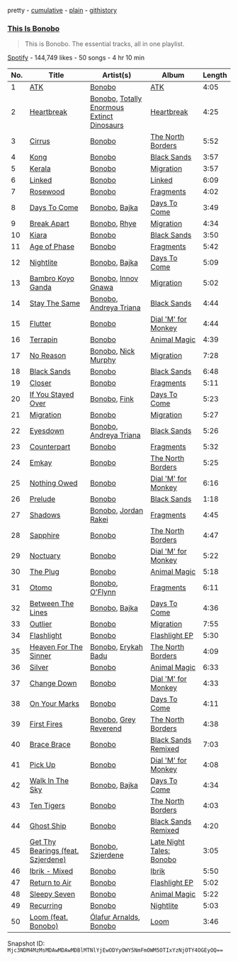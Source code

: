 pretty - [cumulative](/playlists/cumulative/37i9dQZF1DZ06evO02Y0rS.md) - [plain](/playlists/plain/37i9dQZF1DZ06evO02Y0rS) - [githistory](https://github.githistory.xyz/mackorone/spotify-playlist-archive/blob/main/playlists/plain/37i9dQZF1DZ06evO02Y0rS)

### [This Is Bonobo](https://open.spotify.com/playlist/37i9dQZF1DZ06evO02Y0rS)

> This is Bonobo\. The essential tracks, all in one playlist.

[Spotify](https://open.spotify.com/user/spotify) - 144,749 likes - 50 songs - 4 hr 10 min

| No. | Title | Artist(s) | Album | Length |
|---|---|---|---|---|
| 1 | [ATK](https://open.spotify.com/track/3AaGCSpUFAmtB1XGxz5IWk) | [Bonobo](https://open.spotify.com/artist/0cmWgDlu9CwTgxPhf403hb) | [ATK](https://open.spotify.com/album/1x8w8WymEDZWQ60O7qKGbH) | 4:05 |
| 2 | [Heartbreak](https://open.spotify.com/track/4b6WRfxJRY40RBpl3TMQVq) | [Bonobo](https://open.spotify.com/artist/0cmWgDlu9CwTgxPhf403hb), [Totally Enormous Extinct Dinosaurs](https://open.spotify.com/artist/0g3NiCRhEv7M4SEDMrpItN) | [Heartbreak](https://open.spotify.com/album/41oY7hIc9CdA5FtWQVyFAU) | 4:25 |
| 3 | [Cirrus](https://open.spotify.com/track/2lJ4d8MCT6ZlDRHKJ1br14) | [Bonobo](https://open.spotify.com/artist/0cmWgDlu9CwTgxPhf403hb) | [The North Borders](https://open.spotify.com/album/7sN6lCgPf1rbZYmA3edMKv) | 5:52 |
| 4 | [Kong](https://open.spotify.com/track/7Cg3F9ZsZ2TYUnlza49NYh) | [Bonobo](https://open.spotify.com/artist/0cmWgDlu9CwTgxPhf403hb) | [Black Sands](https://open.spotify.com/album/5m1RkwKeU7MV0Ni6PH2lPy) | 3:57 |
| 5 | [Kerala](https://open.spotify.com/track/5DAjrJqXqYtgr67pVhmUeR) | [Bonobo](https://open.spotify.com/artist/0cmWgDlu9CwTgxPhf403hb) | [Migration](https://open.spotify.com/album/2T64N96AVfsrRFJCUXQEoZ) | 3:57 |
| 6 | [Linked](https://open.spotify.com/track/3rCtueI7qBN2kZBZnXuk5K) | [Bonobo](https://open.spotify.com/artist/0cmWgDlu9CwTgxPhf403hb) | [Linked](https://open.spotify.com/album/6Eb3lH04iEMK0YJ8gk01MR) | 6:09 |
| 7 | [Rosewood](https://open.spotify.com/track/2ZaL63zLMDr6H18El2EIt9) | [Bonobo](https://open.spotify.com/artist/0cmWgDlu9CwTgxPhf403hb) | [Fragments](https://open.spotify.com/album/4KjbNbnTnJ97kZgQkOHr6v) | 4:02 |
| 8 | [Days To Come](https://open.spotify.com/track/1mRTSIs40qa2L7omBzQd1u) | [Bonobo](https://open.spotify.com/artist/0cmWgDlu9CwTgxPhf403hb), [Bajka](https://open.spotify.com/artist/4V8wJAPq2ar1y1Zc8d9DhI) | [Days To Come](https://open.spotify.com/album/5HLoU4oijKdSIFOk2o7mYn) | 3:49 |
| 9 | [Break Apart](https://open.spotify.com/track/2pYvd6cHcAIMAM6xMD6nok) | [Bonobo](https://open.spotify.com/artist/0cmWgDlu9CwTgxPhf403hb), [Rhye](https://open.spotify.com/artist/2AcUPzkVWo81vumdzeLLRN) | [Migration](https://open.spotify.com/album/2T64N96AVfsrRFJCUXQEoZ) | 4:34 |
| 10 | [Kiara](https://open.spotify.com/track/7sqii6BhIDpJChYpU3WjwS) | [Bonobo](https://open.spotify.com/artist/0cmWgDlu9CwTgxPhf403hb) | [Black Sands](https://open.spotify.com/album/5m1RkwKeU7MV0Ni6PH2lPy) | 3:50 |
| 11 | [Age of Phase](https://open.spotify.com/track/0xIo8d1CLxARzQhaZwJ1RM) | [Bonobo](https://open.spotify.com/artist/0cmWgDlu9CwTgxPhf403hb) | [Fragments](https://open.spotify.com/album/4KjbNbnTnJ97kZgQkOHr6v) | 5:42 |
| 12 | [Nightlite](https://open.spotify.com/track/1gI1nC5E3ObyMtejdc8crP) | [Bonobo](https://open.spotify.com/artist/0cmWgDlu9CwTgxPhf403hb), [Bajka](https://open.spotify.com/artist/4V8wJAPq2ar1y1Zc8d9DhI) | [Days To Come](https://open.spotify.com/album/5HLoU4oijKdSIFOk2o7mYn) | 5:09 |
| 13 | [Bambro Koyo Ganda](https://open.spotify.com/track/5EGJ7e7frJjYja6H4afzoT) | [Bonobo](https://open.spotify.com/artist/0cmWgDlu9CwTgxPhf403hb), [Innov Gnawa](https://open.spotify.com/artist/6FUsQ3dkSd27KwQ1iCugSV) | [Migration](https://open.spotify.com/album/2T64N96AVfsrRFJCUXQEoZ) | 5:02 |
| 14 | [Stay The Same](https://open.spotify.com/track/6vcd0sKmiioXQKbcZPr7gq) | [Bonobo](https://open.spotify.com/artist/0cmWgDlu9CwTgxPhf403hb), [Andreya Triana](https://open.spotify.com/artist/6SKEuFZYhaTytrhtJjgnO2) | [Black Sands](https://open.spotify.com/album/5m1RkwKeU7MV0Ni6PH2lPy) | 4:44 |
| 15 | [Flutter](https://open.spotify.com/track/5K8WNrf5JvmBE6O0MbSRuJ) | [Bonobo](https://open.spotify.com/artist/0cmWgDlu9CwTgxPhf403hb) | [Dial 'M' for Monkey](https://open.spotify.com/album/6TaDSeHRXqw06H2PlYsD5K) | 4:44 |
| 16 | [Terrapin](https://open.spotify.com/track/6G1lPm5H051kZL5rJHvXEv) | [Bonobo](https://open.spotify.com/artist/0cmWgDlu9CwTgxPhf403hb) | [Animal Magic](https://open.spotify.com/album/4fwdKlGLJuEB9UuCHaNKql) | 4:39 |
| 17 | [No Reason](https://open.spotify.com/track/3aWPdd6U1xbsIEGEpUaPyQ) | [Bonobo](https://open.spotify.com/artist/0cmWgDlu9CwTgxPhf403hb), [Nick Murphy](https://open.spotify.com/artist/2Q0MyH5YMI5HPQjFjlq5g3) | [Migration](https://open.spotify.com/album/2T64N96AVfsrRFJCUXQEoZ) | 7:28 |
| 18 | [Black Sands](https://open.spotify.com/track/6uoM7KHsyJsHZqBQHKjQbc) | [Bonobo](https://open.spotify.com/artist/0cmWgDlu9CwTgxPhf403hb) | [Black Sands](https://open.spotify.com/album/5m1RkwKeU7MV0Ni6PH2lPy) | 6:48 |
| 19 | [Closer](https://open.spotify.com/track/7mq6753542WZViD1wJ64Eo) | [Bonobo](https://open.spotify.com/artist/0cmWgDlu9CwTgxPhf403hb) | [Fragments](https://open.spotify.com/album/4KjbNbnTnJ97kZgQkOHr6v) | 5:11 |
| 20 | [If You Stayed Over](https://open.spotify.com/track/1yGTwR9AcrzQ67JGnwO3jZ) | [Bonobo](https://open.spotify.com/artist/0cmWgDlu9CwTgxPhf403hb), [Fink](https://open.spotify.com/artist/2t9yJDJIEtvPmr2iRIdqBf) | [Days To Come](https://open.spotify.com/album/5HLoU4oijKdSIFOk2o7mYn) | 5:23 |
| 21 | [Migration](https://open.spotify.com/track/61g7oQKm8DFEL7r2g9LS8x) | [Bonobo](https://open.spotify.com/artist/0cmWgDlu9CwTgxPhf403hb) | [Migration](https://open.spotify.com/album/2T64N96AVfsrRFJCUXQEoZ) | 5:27 |
| 22 | [Eyesdown](https://open.spotify.com/track/0XiHcuUEf1wmvmX1cOaVR9) | [Bonobo](https://open.spotify.com/artist/0cmWgDlu9CwTgxPhf403hb), [Andreya Triana](https://open.spotify.com/artist/6SKEuFZYhaTytrhtJjgnO2) | [Black Sands](https://open.spotify.com/album/5m1RkwKeU7MV0Ni6PH2lPy) | 5:26 |
| 23 | [Counterpart](https://open.spotify.com/track/3jVU4LpHVHClU0YDJ8VBqz) | [Bonobo](https://open.spotify.com/artist/0cmWgDlu9CwTgxPhf403hb) | [Fragments](https://open.spotify.com/album/4KjbNbnTnJ97kZgQkOHr6v) | 5:32 |
| 24 | [Emkay](https://open.spotify.com/track/37A0JOrJ5WnmhIyGNnAhRN) | [Bonobo](https://open.spotify.com/artist/0cmWgDlu9CwTgxPhf403hb) | [The North Borders](https://open.spotify.com/album/7sN6lCgPf1rbZYmA3edMKv) | 5:25 |
| 25 | [Nothing Owed](https://open.spotify.com/track/6VhlABJh5uaZOpyyi5wute) | [Bonobo](https://open.spotify.com/artist/0cmWgDlu9CwTgxPhf403hb) | [Dial 'M' for Monkey](https://open.spotify.com/album/6TaDSeHRXqw06H2PlYsD5K) | 6:16 |
| 26 | [Prelude](https://open.spotify.com/track/4cwDC2Yk2zqOp6NMX6v750) | [Bonobo](https://open.spotify.com/artist/0cmWgDlu9CwTgxPhf403hb) | [Black Sands](https://open.spotify.com/album/5m1RkwKeU7MV0Ni6PH2lPy) | 1:18 |
| 27 | [Shadows](https://open.spotify.com/track/7aLYQgzGLy8duSSdTJa1ik) | [Bonobo](https://open.spotify.com/artist/0cmWgDlu9CwTgxPhf403hb), [Jordan Rakei](https://open.spotify.com/artist/24icoQNJSEWNu3XvqKBR68) | [Fragments](https://open.spotify.com/album/4KjbNbnTnJ97kZgQkOHr6v) | 4:45 |
| 28 | [Sapphire](https://open.spotify.com/track/1d5hX0RYHcDM4aHJHSm5cr) | [Bonobo](https://open.spotify.com/artist/0cmWgDlu9CwTgxPhf403hb) | [The North Borders](https://open.spotify.com/album/7sN6lCgPf1rbZYmA3edMKv) | 4:47 |
| 29 | [Noctuary](https://open.spotify.com/track/1sVPnm3MQqQGaCUH1OO8NV) | [Bonobo](https://open.spotify.com/artist/0cmWgDlu9CwTgxPhf403hb) | [Dial 'M' for Monkey](https://open.spotify.com/album/6TaDSeHRXqw06H2PlYsD5K) | 5:22 |
| 30 | [The Plug](https://open.spotify.com/track/6HGbrlmb37enHxutPPZXgz) | [Bonobo](https://open.spotify.com/artist/0cmWgDlu9CwTgxPhf403hb) | [Animal Magic](https://open.spotify.com/album/4fwdKlGLJuEB9UuCHaNKql) | 5:18 |
| 31 | [Otomo](https://open.spotify.com/track/59QNyVtGhYoDnpO6T1e4yR) | [Bonobo](https://open.spotify.com/artist/0cmWgDlu9CwTgxPhf403hb), [O'Flynn](https://open.spotify.com/artist/7LTSTQkL7iK7zndjFQgHQo) | [Fragments](https://open.spotify.com/album/4KjbNbnTnJ97kZgQkOHr6v) | 6:11 |
| 32 | [Between The Lines](https://open.spotify.com/track/0oBV4QAfY26kcYqRLRv5ST) | [Bonobo](https://open.spotify.com/artist/0cmWgDlu9CwTgxPhf403hb), [Bajka](https://open.spotify.com/artist/4V8wJAPq2ar1y1Zc8d9DhI) | [Days To Come](https://open.spotify.com/album/5HLoU4oijKdSIFOk2o7mYn) | 4:36 |
| 33 | [Outlier](https://open.spotify.com/track/6BbFwwHnzY74a8GOsDg8Sn) | [Bonobo](https://open.spotify.com/artist/0cmWgDlu9CwTgxPhf403hb) | [Migration](https://open.spotify.com/album/2T64N96AVfsrRFJCUXQEoZ) | 7:55 |
| 34 | [Flashlight](https://open.spotify.com/track/0CPEvRFKdvpK0veEeY56T6) | [Bonobo](https://open.spotify.com/artist/0cmWgDlu9CwTgxPhf403hb) | [Flashlight EP](https://open.spotify.com/album/1Gb1MCvhe6uBJrO1Vb8FlR) | 5:30 |
| 35 | [Heaven For The Sinner](https://open.spotify.com/track/6t7SsmMEWNNJaFEpIjrYop) | [Bonobo](https://open.spotify.com/artist/0cmWgDlu9CwTgxPhf403hb), [Erykah Badu](https://open.spotify.com/artist/7IfculRW2WXyzNQ8djX8WX) | [The North Borders](https://open.spotify.com/album/7sN6lCgPf1rbZYmA3edMKv) | 4:09 |
| 36 | [Silver](https://open.spotify.com/track/5LB8Xop5SuozvPINeSSMf5) | [Bonobo](https://open.spotify.com/artist/0cmWgDlu9CwTgxPhf403hb) | [Animal Magic](https://open.spotify.com/album/4fwdKlGLJuEB9UuCHaNKql) | 6:33 |
| 37 | [Change Down](https://open.spotify.com/track/7eDNiX2DbNo7xhLlgjlGrh) | [Bonobo](https://open.spotify.com/artist/0cmWgDlu9CwTgxPhf403hb) | [Dial 'M' for Monkey](https://open.spotify.com/album/6TaDSeHRXqw06H2PlYsD5K) | 4:33 |
| 38 | [On Your Marks](https://open.spotify.com/track/4SjvkRy0nVHd3oe7BkZ1u4) | [Bonobo](https://open.spotify.com/artist/0cmWgDlu9CwTgxPhf403hb) | [Days To Come](https://open.spotify.com/album/5HLoU4oijKdSIFOk2o7mYn) | 4:11 |
| 39 | [First Fires](https://open.spotify.com/track/2Yz2Z1ENB85nYrK3Rg2qxO) | [Bonobo](https://open.spotify.com/artist/0cmWgDlu9CwTgxPhf403hb), [Grey Reverend](https://open.spotify.com/artist/1EbvbxCONeiXZTVIS2Cw0e) | [The North Borders](https://open.spotify.com/album/7sN6lCgPf1rbZYmA3edMKv) | 4:38 |
| 40 | [Brace Brace](https://open.spotify.com/track/4NJmYXgwH27cVeJ6ctf9Dn) | [Bonobo](https://open.spotify.com/artist/0cmWgDlu9CwTgxPhf403hb) | [Black Sands Remixed](https://open.spotify.com/album/2tcn5o1g4FuVRuMGjn7G4v) | 7:03 |
| 41 | [Pick Up](https://open.spotify.com/track/0fhoxg8I2MqRFjTrLFIIuO) | [Bonobo](https://open.spotify.com/artist/0cmWgDlu9CwTgxPhf403hb) | [Dial 'M' for Monkey](https://open.spotify.com/album/6TaDSeHRXqw06H2PlYsD5K) | 4:08 |
| 42 | [Walk In The Sky](https://open.spotify.com/track/3fsQsL36PH1G8mn68lsFRK) | [Bonobo](https://open.spotify.com/artist/0cmWgDlu9CwTgxPhf403hb), [Bajka](https://open.spotify.com/artist/4V8wJAPq2ar1y1Zc8d9DhI) | [Days To Come](https://open.spotify.com/album/5HLoU4oijKdSIFOk2o7mYn) | 4:34 |
| 43 | [Ten Tigers](https://open.spotify.com/track/5xz5dUtU2xooSP75BwRJ3H) | [Bonobo](https://open.spotify.com/artist/0cmWgDlu9CwTgxPhf403hb) | [The North Borders](https://open.spotify.com/album/7sN6lCgPf1rbZYmA3edMKv) | 4:03 |
| 44 | [Ghost Ship](https://open.spotify.com/track/3gegbtYGClUcA05vbmI2z5) | [Bonobo](https://open.spotify.com/artist/0cmWgDlu9CwTgxPhf403hb) | [Black Sands Remixed](https://open.spotify.com/album/2tcn5o1g4FuVRuMGjn7G4v) | 4:20 |
| 45 | [Get Thy Bearings \(feat\. Szjerdene\)](https://open.spotify.com/track/6tqAkUVWAjqTzT363IzgCw) | [Bonobo](https://open.spotify.com/artist/0cmWgDlu9CwTgxPhf403hb), [Szjerdene](https://open.spotify.com/artist/5WcgyMkdfILvNCPTavIINv) | [Late Night Tales: Bonobo](https://open.spotify.com/album/75mOIzgjMsFLN5hyQlpsy8) | 3:05 |
| 46 | [Ibrik \- Mixed](https://open.spotify.com/track/6vgr2cK1a1OXF2IQ9FE8yB) | [Bonobo](https://open.spotify.com/artist/0cmWgDlu9CwTgxPhf403hb) | [Ibrik](https://open.spotify.com/album/10TxTr1G45OpSRG6tXs9nt) | 5:50 |
| 47 | [Return to Air](https://open.spotify.com/track/6CxfaUiVzPPjxtyDwjiH6q) | [Bonobo](https://open.spotify.com/artist/0cmWgDlu9CwTgxPhf403hb) | [Flashlight EP](https://open.spotify.com/album/1Gb1MCvhe6uBJrO1Vb8FlR) | 5:02 |
| 48 | [Sleepy Seven](https://open.spotify.com/track/7uwz2iMeMq19rM75zZLW0B) | [Bonobo](https://open.spotify.com/artist/0cmWgDlu9CwTgxPhf403hb) | [Animal Magic](https://open.spotify.com/album/4fwdKlGLJuEB9UuCHaNKql) | 5:22 |
| 49 | [Recurring](https://open.spotify.com/track/0bpke7omGYtQEUhn7FBsnz) | [Bonobo](https://open.spotify.com/artist/0cmWgDlu9CwTgxPhf403hb) | [Nightlite](https://open.spotify.com/album/3bPzeMYquLHyTCUW8shcPL) | 5:03 |
| 50 | [Loom \(feat\. Bonobo\)](https://open.spotify.com/track/3Yagxg6rtkwN01AYzA862i) | [Ólafur Arnalds](https://open.spotify.com/artist/7E3BRXV9ZbCt5lQTCXMTia), [Bonobo](https://open.spotify.com/artist/0cmWgDlu9CwTgxPhf403hb) | [Loom](https://open.spotify.com/album/2kfPunUS5HqupNVAueFmgM) | 3:46 |

Snapshot ID: `Mjc3NDM4MzMsMDAwMDAwMDBlMTNlYjEwODYyOWY5NmFmOWM5OTIxYzNjOTY4OGEyOQ==`
